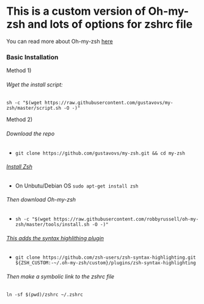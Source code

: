 # This is a custom version of Oh-my-zsh and lots of options for zshrc file

You can read more about Oh-my-zsh [here]( https://github.com/robbyrussell/oh-my-zsh )

### Basic Installation

Method 1)

######  Wget the install script:

`sh -c "$(wget https://raw.githubusercontent.com/gustavovs/my-zsh/master/script.sh -O -)"`

Method 2)
###### Download the repo
- `git clone https://github.com/gustavovs/my-zsh.git && cd my-zsh`

###### [Install Zsh](https://github.com/robbyrussell/oh-my-zsh/wiki/Installing-ZSH)
- On Unbutu/Debian OS
`sudo apt-get install zsh`

###### Then download Oh-my-zsh
- `sh -c "$(wget https://raw.githubusercontent.com/robbyrussell/oh-my-zsh/master/tools/install.sh -O -)" `

###### [This adds the syntax highlithing plugin]( https://github.com/zsh-users/zsh-syntax-highlighting/blob/master/INSTALL.md )  
- `git clone https://github.com/zsh-users/zsh-syntax-highlighting.git ${ZSH_CUSTOM:-~/.oh-my-zsh/custom}/plugins/zsh-syntax-highlighting`

###### Then make a symbolic link to the zshrc file

`ln -sf $(pwd)/zshrc ~/.zshrc`
